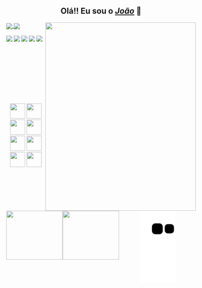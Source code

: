 <div align="center">
  <h2>Olá!! Eu sou o <a href="https://www.linkedin.com/in/joaofbr1/"><i>João</i></a> 🧐</h2>
</div>

<img height="500" width="400" align="right" src="https://raw.githubusercontent.com/gist/Joaoxxzy/213af55eadc7aa913b4212f0f22cd7fa/raw/a83c18e976f91168ac2bb53c4abd68d9134bfae3/githubcard.svg"/>

<div align="left">
  <a href="https://github.com/Joaoxxzy/">
    <img height="150" align="center" src="https://github-readme-stats.vercel.app/api?username=Joaoxxzy&theme=tokyonight&show_icons=true" />
  </a>
  <a href="https://github.com/Joaoxxzy/">
    <img height="150" align="center" src="https://github-readme-stats.vercel.app/api/top-langs/?username=Joaoxxzy&theme=tokyonight&layout=compact" />
  </a>
 </div>
 
 <br>
 
 <div align="left">
  <a href="https://api.whatsapp.com/send?phone=5524999203432&text=" target="_blank"><img src="https://img.shields.io/badge/WhatsApp-25D366?style=for-the-badge&logo=whatsapp&logoColor=white" target="_blank"></a>
  <a href="https://www.instagram.com/fbr.joao/" target="_blank"><img src="https://img.shields.io/badge/Instagram-E4405F?style=for-the-badge&logo=instagram&logoColor=white" target="_blank"></a>
  <a href="https://www.linkedin.com/in/joaofbr1/" target="_blank"><img src="https://img.shields.io/badge/LinkedIn-0077B5?style=for-the-badge&logo=linkedin&logoColor=white" target="_blank"></a>
  <a href="mailto:joaopedrofbr1@gmail.com" target="_blank"><img src="https://img.shields.io/badge/Gmail-D14836?style=for-the-badge&logo=gmail&logoColor=white" target="_blank"></a>
  <a href="https://github.com/Joaoxxzy" target="_blank"><img src="https://img.shields.io/badge/GitHub-100000?style=for-the-badge&logo=github&logoColor=white" target="_blank"></a>
  
  <br> 
  
  ##
  
  <img align="left" height="130" width="150" src="https://bonstutoriais.com.br/wp-content/uploads/2018/01/gifs-com-loop-infinito-14.gif"/>
  <img align="left" height="130" width="150" src="https://bonstutoriais.com.br/wp-content/uploads/2018/01/gifs-com-loop-infinito-11.gif"/>
 <br> 
 </div>
 
  <br>
  <br>
  <br>
  <br>
 
 
 ##
 
  <div align="center">
 <br>
    <img height="40" width="40" src="https://cdn.jsdelivr.net/gh/devicons/devicon/icons/html5/html5-plain.svg"/>
    <img height="40" width="40" src="https://cdn.jsdelivr.net/gh/devicons/devicon/icons/css3/css3-plain.svg"/>
    <img height="40" width="40" src="https://cdn.jsdelivr.net/gh/devicons/devicon/icons/javascript/javascript-plain.svg"/>
    <img height="40" width="40" src="https://cdn.jsdelivr.net/gh/devicons/devicon/icons/github/github-original.svg"/>
    <img height="40" width="40" src="https://cdn.jsdelivr.net/gh/devicons/devicon/icons/mysql/mysql-original.svg"/>
    <img height="40" width="40" src="https://cdn.jsdelivr.net/gh/devicons/devicon/icons/bootstrap/bootstrap-plain.svg"/>
    <img height="40" width="40" src="https://cdn.jsdelivr.net/gh/devicons/devicon/icons/jquery/jquery-original.svg"/>
    <img height="40" width="40" src="https://cdn.jsdelivr.net/gh/devicons/devicon/icons/canva/canva-original.svg"/>
  </div>
  
  ##

<div align="center">  
  
  ![Snake animation](https://github.com/Joaoxxzy/Joaoxxzy/blob/output/github-contribution-grid-snake.svg)
  
</div>

